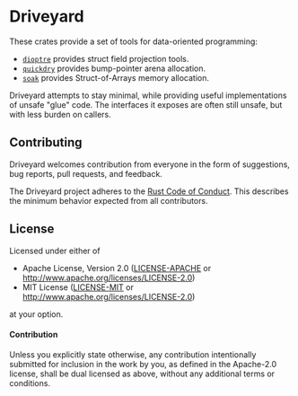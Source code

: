 # Driveyard

These crates provide a set of tools for data-oriented programming:

* [`dioptre`](dioptre) provides struct field projection tools.
* [`quickdry`](quickdry) provides bump-pointer arena allocation.
* [`soak`](soak) provides Struct-of-Arrays memory allocation.

Driveyard attempts to stay minimal, while providing useful implementations of
unsafe "glue" code. The interfaces it exposes are often still unsafe, but with
less burden on callers.

## Contributing

Driveyard welcomes contribution from everyone in the form of suggestions, bug
reports, pull requests, and feedback.

The Driveyard project adheres to the [Rust Code of
Conduct](https://github.com/rust-lang/rust/blob/master/CODE_OF_CONDUCT.md).
This describes the minimum behavior expected from all contributors.

## License

Licensed under either of

* Apache License, Version 2.0 ([LICENSE-APACHE](LICENSE-APACHE) or
  http://www.apache.org/licenses/LICENSE-2.0)
* MIT License ([LICENSE-MIT](LICENSE-MIT) or
  http://www.apache.org/licenses/LICENSE-2.0)

at your option.

#### Contribution

Unless you explicitly state otherwise, any contribution intentionally submitted
for inclusion in the work by you, as defined in the Apache-2.0 license, shall
be dual licensed as above, without any additional terms or conditions.
